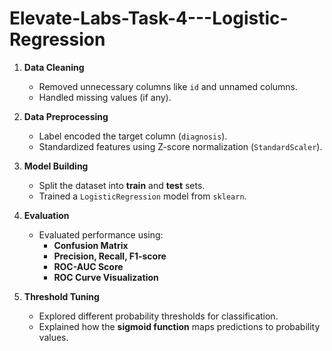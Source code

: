 # Elevate-Labs-Task-4---Logistic-Regression

1. **Data Cleaning**
   - Removed unnecessary columns like `id` and unnamed columns.
   - Handled missing values (if any).

2. **Data Preprocessing**
   - Label encoded the target column (`diagnosis`).
   - Standardized features using Z-score normalization (`StandardScaler`).

3. **Model Building**
   - Split the dataset into **train** and **test** sets.
   - Trained a `LogisticRegression` model from `sklearn`.

4. **Evaluation**
   - Evaluated performance using:
     - **Confusion Matrix**
     - **Precision, Recall, F1-score**
     - **ROC-AUC Score**
     - **ROC Curve Visualization**

5. **Threshold Tuning**
   - Explored different probability thresholds for classification.
   - Explained how the **sigmoid function** maps predictions to probability values.

